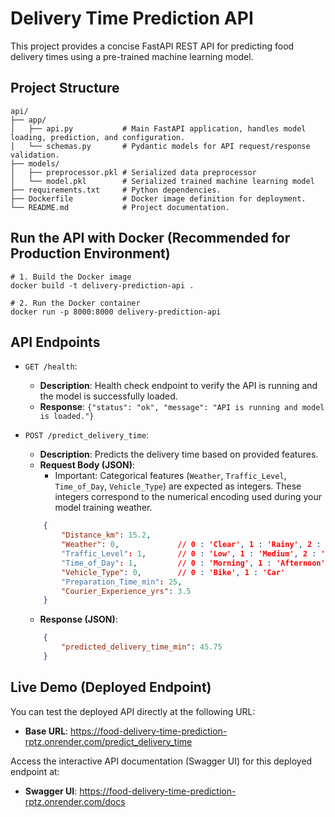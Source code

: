 # Delivery Time Prediction API
This project provides a concise FastAPI REST API for predicting food delivery times using a pre-trained machine learning model.

## Project Structure
```
api/
├── app/
│   ├── api.py           # Main FastAPI application, handles model loading, prediction, and configuration.
│   └── schemas.py       # Pydantic models for API request/response validation.
├── models/
│   ├── preprocessor.pkl # Serialized data preprocessor
│   └── model.pkl        # Serialized trained machine learning model
├── requirements.txt     # Python dependencies.
├── Dockerfile           # Docker image definition for deployment.
└── README.md            # Project documentation.
```

## Run the API with Docker (Recommended for Production Environment)

```
# 1. Build the Docker image
docker build -t delivery-prediction-api .

# 2. Run the Docker container
docker run -p 8000:8000 delivery-prediction-api
```

## API Endpoints
- `GET /health`:
    - **Description**: Health check endpoint to verify the API is running and the model is successfully loaded.
    - **Response**: `{"status": "ok", "message": "API is running and model is loaded."}`

- `POST /predict_delivery_time`:
    - **Description**: Predicts the delivery time based on provided features.
    - **Request Body (JSON)**:
        - Important: Categorical features (`Weather`, `Traffic_Level`, `Time_of_Day`, `Vehicle_Type`) are expected as integers. These integers correspond to the numerical encoding used during your model training weather.

    ```json
        {
            "Distance_km": 15.2,
            "Weather": 0,             // 0 : 'Clear', 1 : 'Rainy', 2 : 'Snowy'
            "Traffic_Level": 1,       // 0 : 'Low', 1 : 'Medium', 2 : 'High'
            "Time_of_Day": 1,         // 0 : 'Morning', 1 : 'Afternoon', etc.
            "Vehicle_Type": 0,        // 0 : 'Bike', 1 : 'Car'
            "Preparation_Time_min": 25,
            "Courier_Experience_yrs": 3.5
        }
    ```
    - **Response (JSON)**:
    ```json
        {
            "predicted_delivery_time_min": 45.75
        }
    ```

## Live Demo (Deployed Endpoint)
You can test the deployed API directly at the following URL:
- **Base URL**: https://food-delivery-time-prediction-rptz.onrender.com/predict_delivery_time

Access the interactive API documentation (Swagger UI) for this deployed endpoint at:
- **Swagger UI**: https://food-delivery-time-prediction-rptz.onrender.com/docs